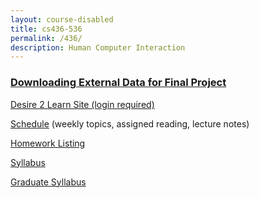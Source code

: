 ```yaml
---
layout: course-disabled
title: cs436-536
permalink: /436/
description: Human Computer Interaction
---
```


### [Downloading External Data for Final Project](/436/fp-data/)

[Desire 2 Learn Site (login required)](https://nmhu.desire2learn.com/d2l/home/28410)

[Schedule](/436/schedule/) (weekly topics, assigned reading, lecture notes)

[Homework Listing](/436/hw/)

[Syllabus](/436/syllabus/) 

[Graduate Syllabus](/436/graduate-syllabus/)

